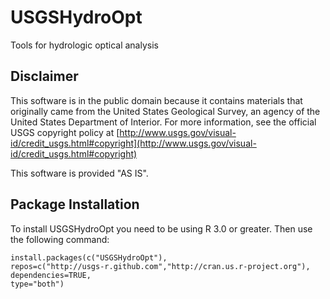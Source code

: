 USGSHydroOpt
============

Tools for hydrologic optical analysis

Disclaimer
----------
This software is in the public domain because it contains materials that originally came from the United States Geological Survey, an agency of the United States Department of Interior. For more information, see the official USGS copyright policy at [http://www.usgs.gov/visual-id/credit_usgs.html#copyright](http://www.usgs.gov/visual-id/credit_usgs.html#copyright)

This software is provided "AS IS".


Package Installation
---------------------------------

To install USGSHydroOpt you need to be using R 3.0 or greater. Then use the following command:

	install.packages(c("USGSHydroOpt"), 
	repos=c("http://usgs-r.github.com","http://cran.us.r-project.org"),
	dependencies=TRUE,
	type="both")
